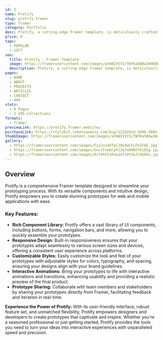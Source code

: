 ```yaml
---
id: 3
name: Protify
slug: protify-framer
type: framer
category: Portfolio
desc: Protify, a cutting-edge Framer template, is meticulously crafted for seamless portfolio experiences. Elevate your design showcase with dynamic elements and intuitive customization.
price: 0
tags:
  - POPULAR
  - GIFT
seo:
  title: Protify - Framer Template
  image: https://framerusercontent.com/images/aYmNIVSYIcTWYKa5B8wJW4KDW0.jpg?scale-down-to=1024
  description: Protify, a cutting-edge Framer template, is meticulously crafted for seamless portfolio experiences. Elevate your design showcase with dynamic elements and intuitive customization.
pages:
  - HOME
  - ABOUT
  - PROJECTS
  - ARTICLES
  - CONTACT
  - 404
stats:
  - 8 Pages
  - 2 CMS-Collections
formats:
  - framer
previewLink: https://protify.framer.website/
purchaseLink: https://stylokit.lemonsqueezy.com/buy/122d2d2d-5d96-4884-b3c6-77f9f9d80b65
thumbImage: https://framerusercontent.com/images/aYmNIVSYIcTWYKa5B8wJW4KDW0.jpg?scale-down-to=1024
gallery:
  - https://framerusercontent.com/images/Fy2Jsz4XfpCJOo9wCFLFhIFbE.jpg?scale-down-to=1024
  - https://framerusercontent.com/images/GnciFzwbcyh1Zq7ob6MJYGiEGg.jpg?scale-down-to=1024
  - https://framerusercontent.com/images/8zfdtEIsRzw2ofiUt5kJl9GDko.jpg?scale-down-to=1024
---
```


## Overview

Protify is a comprehensive Framer template designed to streamline your prototyping process. With its versatile components and intuitive design, Protify empowers you to create stunning prototypes for web and mobile applications with ease.

### Key Features:

- **Rich Component Library:** Protify offers a vast library of UI components, including buttons, forms, navigation bars, and more, allowing you to quickly assemble your prototypes.
- **Responsive Design:** Built-in responsiveness ensures that your prototypes adapt seamlessly to various screen sizes and devices, offering a consistent user experience across platforms.
- **Customizable Styles:** Easily customize the look and feel of your prototypes with adjustable styles for colors, typography, and spacing, ensuring your designs align with your brand guidelines.
- **Interactive Animations:** Bring your prototypes to life with interactive animations and transitions, enhancing usability and providing a realistic preview of the final product.
- **Prototype Sharing:** Collaborate with team members and stakeholders by sharing your prototypes directly from Framer, facilitating feedback and iteration in real-time.

**Experience the Power of Protify:** With its user-friendly interface, robust feature set, and unmatched flexibility, Protify empowers designers and developers to create prototypes that captivate and inspire. Whether you're a seasoned professional or just getting started, Protify provides the tools you need to turn your ideas into interactive experiences with unparalleled speed and precision.
